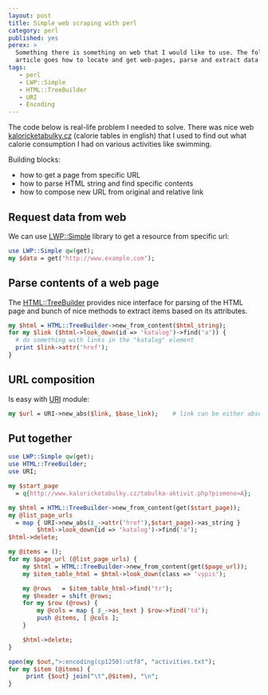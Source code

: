 ```yaml
---
layout: post
title: Simple web scraping with perl
category: perl
published: yes
perex: >
  Something there is something on web that I would like to use. The following
  article goes how to locate and get web-pages, parse and extract data from them.
tags:
   - perl
   - LWP::Simple
   - HTML::TreeBuilder
   - URI
   - Encoding
---
```


The code below is real-life problem I needed to solve. There was nice
web [kaloricketabulky.cz](http://www.kaloricketabulky.cz) (calorie tables in
english) that I used to find out what calorie consumption I had on various
activities like swimming.

Building blocks:

 - how to get a page from specific URL
 - how to parse HTML string and find specific contents
 - how to compose new URL from original and relative link

## Request data from web

We can use [LWP::Simple](https://metacpan.org/pod/LWP::Simple) library to get
a resource from specific url:

```perl
use LWP::Simple qw(get);
my $data = get('http://www.example.com');
```

## Parse contents of a web page

The [HTML::TreeBuilder](https://metacpan.org/pod/HTML::TreeBuilder) provides nice interface
for parsing of the HTML page and bunch of nice methods to extract items based on its attributes.

```perl
my $html = HTML::TreeBuilder->new_from_content($html_string);
for my $link ($html->look_down(id => 'katalog')->find('a')) {
  # do something with links in the "katalog" element
  print $link->attr('href');
}
```

## URL composition

Is easy with [URI](https://metacpan.org/pod/URI) module:

```perl
my $url = URI->new_abs($link, $base_link);    # link can be either absolute or relative
```

## Put together

```perl
use LWP::Simple qw(get);
use HTML::TreeBuilder;
use URI;

my $start_page
  = q{http://www.kaloricketabulky.cz/tabulka-aktivit.php?pismeno=A};

my $html = HTML::TreeBuilder->new_from_content(get($start_page));
my @list_page_urls
  = map { URI->new_abs($_->attr('href'),$start_page)->as_string }
        $html->look_down(id => 'katalog')->find('a');
$html->delete;

my @items = ();
for my $page_url (@list_page_urls) {
    my $html = HTML::TreeBuilder->new_from_content(get($page_url));
    my $item_table_html = $html->look_down(class => 'vypis');

    my @rows   = $item_table_html->find('tr');
    my $header = shift @rows;
    for my $row (@rows) {
        my @cols = map { $_->as_text } $row->find('td');
        push @items, [ @cols ];
    }

    $html->delete;
}

open(my $out,">:encoding(cp1250):utf8", "activities.txt");
for my $item (@items) {
     print {$out} join("\t",@$item), "\n";
}
```

